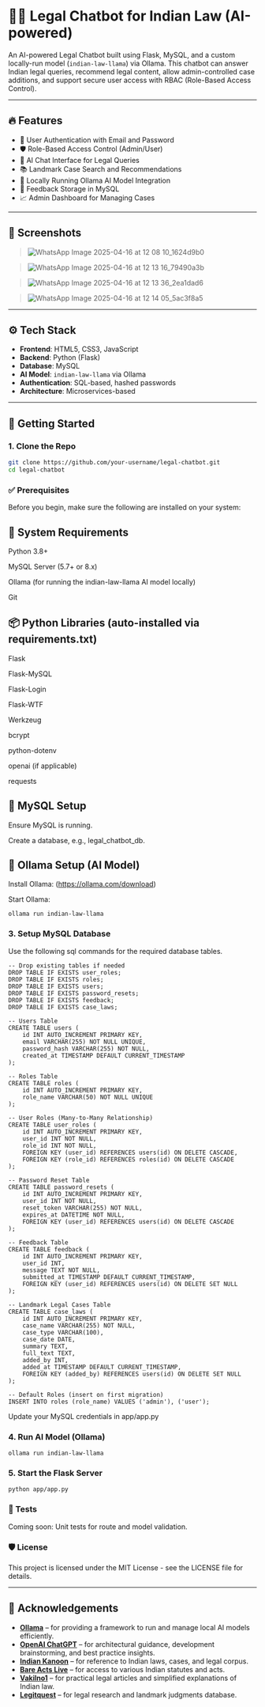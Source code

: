 # 🧑‍⚖️ Legal Chatbot for Indian Law (AI-powered)

An AI-powered Legal Chatbot built using Flask, MySQL, and a custom locally-run model (`indian-law-llama`) via Ollama. This chatbot can answer Indian legal queries, recommend legal content, allow admin-controlled case additions, and support secure user access with RBAC (Role-Based Access Control).

---

## 🔥 Features

- 🔐 User Authentication with Email and Password
- 🛡️ Role-Based Access Control (Admin/User)
- 💬 AI Chat Interface for Legal Queries
- 📚 Landmark Case Search and Recommendations
- 🧠 Locally Running Ollama AI Model Integration
- 📝 Feedback Storage in MySQL
- 📈 Admin Dashboard for Managing Cases

---

## 📸 Screenshots

> ![WhatsApp Image 2025-04-16 at 12 08 10_1624d9b0](https://github.com/user-attachments/assets/b828d73f-46b7-4781-9bef-93ef2bcb06fc)

> ![WhatsApp Image 2025-04-16 at 12 13 16_79490a3b](https://github.com/user-attachments/assets/8351559d-dec3-4191-ab2e-1c4957afaa29)

> ![WhatsApp Image 2025-04-16 at 12 13 36_2ea1dad6](https://github.com/user-attachments/assets/eff579c2-1443-446e-984c-703d488280fa)

> ![WhatsApp Image 2025-04-16 at 12 14 05_5ac3f8a5](https://github.com/user-attachments/assets/7cc90a25-61d6-430b-bd57-cff291b866a3)



---



## ⚙️ Tech Stack

- **Frontend**: HTML5, CSS3, JavaScript
- **Backend**: Python (Flask)
- **Database**: MySQL
- **AI Model**: `indian-law-llama` via Ollama
- **Authentication**: SQL-based, hashed passwords
- **Architecture**: Microservices-based

---

## 🚀 Getting Started

### 1. Clone the Repo

```bash
git clone https://github.com/your-username/legal-chatbot.git
cd legal-chatbot
```

### ✅ Prerequisites
Before you begin, make sure the following are installed on your system:

## 🔧 System Requirements
Python 3.8+

MySQL Server (5.7+ or 8.x)

Ollama (for running the indian-law-llama AI model locally)

Git

## 📦 Python Libraries (auto-installed via requirements.txt)
Flask

Flask-MySQL

Flask-Login

Flask-WTF

Werkzeug

bcrypt

python-dotenv

openai (if applicable)

requests

## 🐬 MySQL Setup
Ensure MySQL is running.

Create a database, e.g., legal_chatbot_db.

## 🧠 Ollama Setup (AI Model)
Install Ollama: (https://ollama.com/download)

Start Ollama:

```
ollama run indian-law-llama
```
### 3. Setup MySQL Database
Use the following sql commands for the required database tables.
```
-- Drop existing tables if needed
DROP TABLE IF EXISTS user_roles;
DROP TABLE IF EXISTS roles;
DROP TABLE IF EXISTS users;
DROP TABLE IF EXISTS password_resets;
DROP TABLE IF EXISTS feedback;
DROP TABLE IF EXISTS case_laws;

-- Users Table
CREATE TABLE users (
    id INT AUTO_INCREMENT PRIMARY KEY,
    email VARCHAR(255) NOT NULL UNIQUE,
    password_hash VARCHAR(255) NOT NULL,
    created_at TIMESTAMP DEFAULT CURRENT_TIMESTAMP
);

-- Roles Table
CREATE TABLE roles (
    id INT AUTO_INCREMENT PRIMARY KEY,
    role_name VARCHAR(50) NOT NULL UNIQUE
);

-- User Roles (Many-to-Many Relationship)
CREATE TABLE user_roles (
    id INT AUTO_INCREMENT PRIMARY KEY,
    user_id INT NOT NULL,
    role_id INT NOT NULL,
    FOREIGN KEY (user_id) REFERENCES users(id) ON DELETE CASCADE,
    FOREIGN KEY (role_id) REFERENCES roles(id) ON DELETE CASCADE
);

-- Password Reset Table
CREATE TABLE password_resets (
    id INT AUTO_INCREMENT PRIMARY KEY,
    user_id INT NOT NULL,
    reset_token VARCHAR(255) NOT NULL,
    expires_at DATETIME NOT NULL,
    FOREIGN KEY (user_id) REFERENCES users(id) ON DELETE CASCADE
);

-- Feedback Table
CREATE TABLE feedback (
    id INT AUTO_INCREMENT PRIMARY KEY,
    user_id INT,
    message TEXT NOT NULL,
    submitted_at TIMESTAMP DEFAULT CURRENT_TIMESTAMP,
    FOREIGN KEY (user_id) REFERENCES users(id) ON DELETE SET NULL
);

-- Landmark Legal Cases Table
CREATE TABLE case_laws (
    id INT AUTO_INCREMENT PRIMARY KEY,
    case_name VARCHAR(255) NOT NULL,
    case_type VARCHAR(100),
    case_date DATE,
    summary TEXT,
    full_text TEXT,
    added_by INT,
    added_at TIMESTAMP DEFAULT CURRENT_TIMESTAMP,
    FOREIGN KEY (added_by) REFERENCES users(id) ON DELETE SET NULL
);

-- Default Roles (insert on first migration)
INSERT INTO roles (role_name) VALUES ('admin'), ('user');
```
Update your MySQL credentials in app/app.py

### 4. Run AI Model (Ollama)
```
ollama run indian-law-llama
```
### 5. Start the Flask Server
```
python app/app.py
```

### 🧪 Tests
Coming soon: Unit tests for route and model validation.

### 🛡️ License
This project is licensed under the MIT License - see the LICENSE file for details.

---

## 🙌 Acknowledgements

- [**Ollama**](https://ollama.com/) – for providing a framework to run and manage local AI models efficiently.
- [**OpenAI ChatGPT**](https://openai.com/chatgpt) – for architectural guidance, development brainstorming, and best practice insights.
- [**Indian Kanoon**](https://indiankanoon.org/) – for reference to Indian laws, cases, and legal corpus.
- [**Bare Acts Live**](https://www.bareactslive.com/) – for access to various Indian statutes and acts.
- [**Vakilno1**](https://www.vakilno1.com/) – for practical legal articles and simplified explanations of Indian law.
- [**Legitquest**](https://www.legitquest.com/) – for legal research and landmark judgments database.


